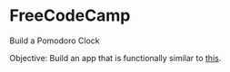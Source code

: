 # FreeCodeCamp

Build a Pomodoro Clock

Objective: Build an app that is functionally similar to [this](https://codepen.io/freeCodeCamp/full/XpKrrW).
